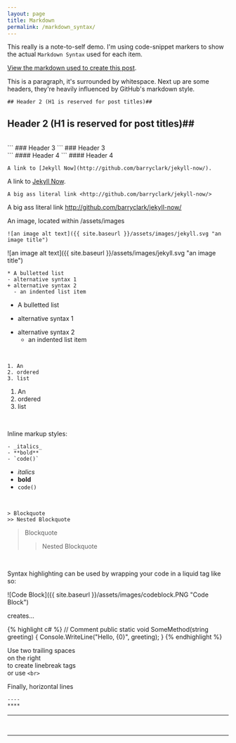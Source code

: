 ```yaml
---
layout: page
title: Markdown
permalink: /markdown_syntax/
---
```


This really is a note-to-self demo. I'm using code-snippet markers to show the actual `Markdown Syntax` used for each item.

[View the markdown used to create this post](https://raw.githubusercontent.com/barryclark/www.jekyllnow.com/gh-pages/_posts/2014-6-19-Markdown-Style-Guide.md).

This is a paragraph, it's surrounded by whitespace. Next up are some headers, they're heavily influenced by GitHub's markdown style.
<br>
  
```
## Header 2 (H1 is reserved for post titles)##
```
## Header 2 (H1 is reserved for post titles)##
<br>
```
### Header 3
```
### Header 3
<br>
```
#### Header 4
```
#### Header 4
<br>
  
```
A link to [Jekyll Now](http://github.com/barryclark/jekyll-now/). 
```
A link to [Jekyll Now](http://github.com/barryclark/jekyll-now/). 
<br>
  
```
A big ass literal link <http://github.com/barryclark/jekyll-now/>
```
A big ass literal link <http://github.com/barryclark/jekyll-now/>
<br>
  
An image, located within /assets/images

```
![an image alt text]({{ site.baseurl }}/assets/images/jekyll.svg "an image title")
```
![an image alt text]({{ site.baseurl }}/assets/images/jekyll.svg "an image title")
<br>
  
```
* A bulletted list
- alternative syntax 1
+ alternative syntax 2
  - an indented list item
```
* A bulletted list
- alternative syntax 1
+ alternative syntax 2
  - an indented list item
<br>
  
```
1. An
2. ordered
3. list
```
1. An
2. ordered
3. list
<br>
  
Inline markup styles: 

```
- _italics_
- **bold**
- `code()` 
```
- _italics_
- **bold**
- `code()` 
<br>
  
```
> Blockquote
>> Nested Blockquote 
```
> Blockquote
>> Nested Blockquote 
<br>
  
Syntax highlighting can be used by wrapping your code in a liquid tag like so:

![Code Block]({{ site.baseurl }}/assets/images/codeblock.PNG "Code Block")

creates...

{% highlight c# %}
// Comment
public static void SomeMethod(string greeting)
{
    Console.WriteLine("Hello, {0}", greeting);
}
{% endhighlight %}
<br>
  
Use two trailing spaces  
on the right  
to create linebreak tags  
or use ```<br>```
<br>
  
Finally, horizontal lines
 
```
----
****
```
----
<br>
  
****

